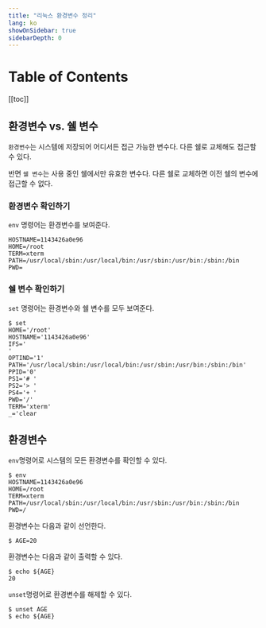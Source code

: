 ```yaml
---
title: "리눅스 환경변수 정리"
lang: ko
showOnSidebar: true
sidebarDepth: 0
---
```


# Table of Contents
[[toc]]

## 환경변수 vs. 쉘 변수
`환경변수`는 시스템에 저장되어 어디서든 접근 가능한 변수다. 다른 쉘로 교체해도 접근할 수 있다.

반면 `쉘 변수`는 사용 중인 쉘에서만 유효한 변수다. 다른 쉘로 교체하면 이전 쉘의 변수에 접근할 수 없다.

### 환경변수 확인하기
`env` 명령어는 환경변수를 보여준다.
``` shellsession
HOSTNAME=1143426a0e96
HOME=/root
TERM=xterm
PATH=/usr/local/sbin:/usr/local/bin:/usr/sbin:/usr/bin:/sbin:/bin
PWD=
```

### 쉘 변수 확인하기
`set` 명령어는 환경변수와 쉘 변수를 모두 보여준다.
``` shellsession
$ set  
HOME='/root'
HOSTNAME='1143426a0e96'
IFS='
'
OPTIND='1'
PATH='/usr/local/sbin:/usr/local/bin:/usr/sbin:/usr/bin:/sbin:/bin'
PPID='0'
PS1='# '
PS2='> '
PS4='+ '
PWD='/'
TERM='xterm'
_='clear
```

## 환경변수
`env`명령어로 시스템의 모든 환경변수를 확인할 수 있다.
``` shellsession
$ env
HOSTNAME=1143426a0e96
HOME=/root
TERM=xterm
PATH=/usr/local/sbin:/usr/local/bin:/usr/sbin:/usr/bin:/sbin:/bin
PWD=/
```
환경변수는 다음과 같이 선언한다.
``` shellsession
$ AGE=20
```
환경변수는 다음과 같이 출력할 수 있다.
``` shellsession
$ echo ${AGE}
20
```
`unset`명령어로 환경변수를 해제할 수 있다.
```
$ unset AGE
$ echo ${AGE}

```